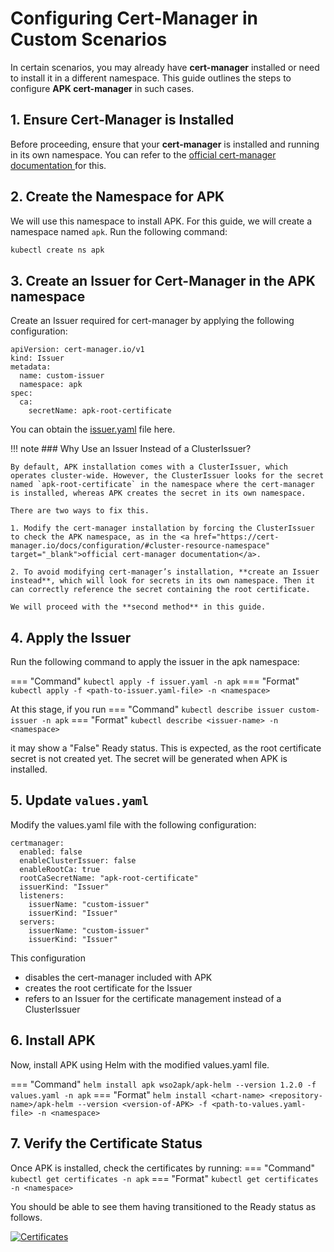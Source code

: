# Configuring Cert-Manager in Custom Scenarios  

In certain scenarios, you may already have **cert-manager** installed or need to install it in a different namespace. This guide outlines the steps to configure **APK cert-manager** in such cases.  

## 1. Ensure Cert-Manager is Installed  

Before proceeding, ensure that your **cert-manager** is installed and running in its own namespace. You can refer to the <a href="https://cert-manager.io/docs/installation/" target="_blank">official cert-manager documentation </a> for this.

## 2. Create the Namespace for APK

We will use this namespace to install APK. For this guide, we will create a namespace named `apk`. Run the following command:  

```sh
kubectl create ns apk
```

## 3. Create an Issuer for Cert-Manager in the APK namespace

Create an Issuer required for cert-manager by applying the following configuration:
```
apiVersion: cert-manager.io/v1
kind: Issuer
metadata:
  name: custom-issuer  
  namespace: apk 
spec:
  ca:
    secretName: apk-root-certificate
```

You can obtain the <a href="../../assets/files/cert-manager/issuer.yaml" target="_blank" download>issuer.yaml</a> file here.

!!! note
    ### Why Use an Issuer Instead of a ClusterIssuer?

    By default, APK installation comes with a ClusterIssuer, which operates cluster-wide. However, the ClusterIssuer looks for the secret named `apk-root-certificate` in the namespace where the cert-manager is installed, whereas APK creates the secret in its own namespace.

    There are two ways to fix this.

    1. Modify the cert-manager installation by forcing the ClusterIssuer to check the APK namespace, as in the <a href="https://cert-manager.io/docs/configuration/#cluster-resource-namespace" target="_blank">official cert-manager documentation</a>.
   
    2. To avoid modifying cert-manager’s installation, **create an Issuer instead**, which will look for secrets in its own namespace. Then it can correctly reference the secret containing the root certificate.

    We will proceed with the **second method** in this guide.

## 4. Apply the Issuer

Run the following command to apply the issuer in the apk namespace:

=== "Command"
    ```
    kubectl apply -f issuer.yaml -n apk
    ```
=== "Format"
    ```
    kubectl apply -f <path-to-issuer.yaml-file> -n <namespace>
    ```

At this stage, if you run 
=== "Command"
    ```
    kubectl describe issuer custom-issuer -n apk
    ```
=== "Format"
    ```
    kubectl describe <issuer-name> -n <namespace>
    ```

it may show a "False" Ready status. This is expected, as the root certificate secret is not created yet. The secret will be generated when APK is installed.

## 5. Update `values.yaml`

Modify the values.yaml file with the following configuration:
```
certmanager:
  enabled: false
  enableClusterIssuer: false
  enableRootCa: true
  rootCaSecretName: "apk-root-certificate"
  issuerKind: "Issuer"
  listeners:
    issuerName: "custom-issuer"
    issuerKind: "Issuer"
  servers:
    issuerName: "custom-issuer"
    issuerKind: "Issuer"
```

This configuration 

- disables the cert-manager included with APK
- creates the root certificate for the Issuer
- refers to an Issuer for the certificate management instead of a ClusterIssuer

## 6. Install APK

Now, install APK using Helm with the modified values.yaml file.

=== "Command"
    ```
    helm install apk wso2apk/apk-helm --version 1.2.0 -f values.yaml -n apk
    ```
=== "Format"
    ```
    helm install <chart-name> <repository-name>/apk-helm --version <version-of-APK> -f <path-to-values.yaml-file> -n <namespace>
    ```

## 7. Verify the Certificate Status

Once APK is installed, check the certificates by running:
=== "Command"
    ```
    kubectl get certificates -n apk
    ```
=== "Format"
    ```
    kubectl get certificates -n <namespace>
    ```

You should be able to see them having transitioned to the Ready status as follows.

[![Certificates](../../assets/img/cert-manager/certificates.png)](../../assets/img/cert-manager/certificates.png)
